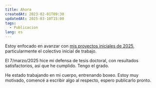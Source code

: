 ```yaml
---
title: Ahora
createdAt: 2023-02-01T09:30
updatedAt: 2025-03-10T15:00
tags:
  - Publicacion
lang: es
---
```


Estoy enfocado en avanzar con [mis proyectos iniciales de 2025](dos-proyectos-2025), particularmente el colectivo inicial de trabajo.

El 7/marzo/2025 hice mi defensa de tesis doctoral, con resultados satisfactorios, así que he cumplido. Tengo el grado.

He estado trabajando en mi cuerpo, entrenando boxeo. Estoy muy motivado, comencé a escribir algo al respecto, espero publicarlo pronto.
